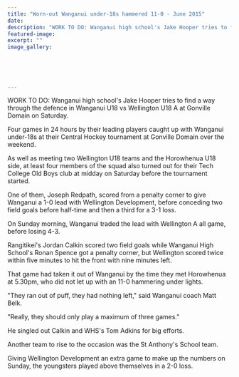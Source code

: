 ```yaml
---
title: "Worn-out Wanganui under-18s hammered 11-0 - June 2015"
date: 
description: "WORK TO DO: Wanganui high school's Jake Hooper tries to find a way through the defence in Wanganui U18 vs Wellington U18 A at Gonville Domain on Saturday, Wanganui Chronicle article 16/6/16..."
featured-image: 
excerpt: ""
image_gallery:
	
	
	
	
	
---
```


<p><span>WORK TO DO: Wanganui high school's Jake Hooper tries to find a way through the defence in Wanganui U18 vs Wellington U18 A at Gonville Domain on Saturday.</span></p>
<p>Four games in 24 hours by their leading players caught up with Wanganui under-18s at their Central Hockey tournament at Gonville Domain over the weekend.</p>
<p>As well as meeting two Wellington U18 teams and the Horowhenua U18 side, at least four members of the squad also turned out for their Tech College Old Boys club at midday on Saturday before the tournament started.</p>
<p>One of them, Joseph Redpath, scored from a penalty corner to give Wanganui a 1-0 lead with Wellington Development, before conceding two field goals before half-time and then a third for a 3-1 loss.</p>
<p>On Sunday morning, Wanganui traded the lead with Wellington A all game, before losing 4-3.</p>
<p>Rangitikei's Jordan Calkin scored two field goals while Wanganui High School's Ronan Spence got a penalty corner, but Wellington scored twice within five minutes to hit the front with nine minutes left.</p>
<p>That game had taken it out of Wanganui by the time they met Horowhenua at 5.30pm, who did not let up with an 11-0 hammering under lights.</p>
<p>"They ran out of puff, they had nothing left," said Wanganui coach Matt Belk.</p>
<p>"Really, they should only play a maximum of three games."</p>
<p>He singled out Calkin and WHS's Tom Adkins for big efforts.</p>
<p>Another team to rise to the occasion was the St Anthony's School team.</p>
<p>Giving Wellington Development an extra game to make up the numbers on Sunday, the youngsters played above themselves in a 2-0 loss.</p>

